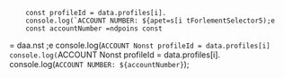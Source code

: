 
        const profileId = data.profiles[i].
        console.log(`ACCOUNT NUMBER: ${apet=s[i tForlementSelector5);e
        const accountNumber =ndpoins const 
= daa.nst 
;e
        console.log(`ACCOUNT Nonst profileId = data.profiles[i]
        console.log(`ACCOUNT Nonst profileId = data.profiles[i].
        console.log(`ACCOUNT NUMBER: ${accountNumber}`);
